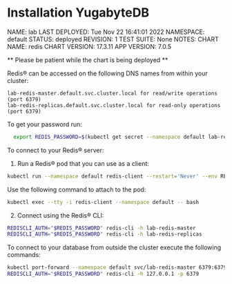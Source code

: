 # Installation YugabyteDB

NAME: lab
LAST DEPLOYED: Tue Nov 22 16:41:01 2022
NAMESPACE: default
STATUS: deployed
REVISION: 1
TEST SUITE: None
NOTES:
CHART NAME: redis
CHART VERSION: 17.3.11
APP VERSION: 7.0.5

** Please be patient while the chart is being deployed **

Redis&reg; can be accessed on the following DNS names from within your cluster:

    lab-redis-master.default.svc.cluster.local for read/write operations (port 6379)
    lab-redis-replicas.default.svc.cluster.local for read-only operations (port 6379)

To get your password run:

```bash
  export REDIS_PASSWORD=$(kubectl get secret --namespace default lab-redis -o jsonpath="{.data.redis-password}" | base64 -d)
```

To connect to your Redis&reg; server:

1. Run a Redis&reg; pod that you can use as a client:

```bash
kubectl run --namespace default redis-client --restart='Never' --env REDIS_PASSWORD=\$REDIS_PASSWORD --image docker.io/bitnami/redis-cluster:7.0.5-debian-11-r15 --command -- sleep infinity
```

Use the following command to attach to the pod:

```bash
kubectl exec --tty -i redis-client --namespace default -- bash
```

2. Connect using the Redis&reg; CLI:

```bash
REDISCLI_AUTH="$REDIS_PASSWORD" redis-cli -h lab-redis-master
REDISCLI_AUTH="$REDIS_PASSWORD" redis-cli -h lab-redis-replicas
```

To connect to your database from outside the cluster execute the following commands:

```bash
kubectl port-forward --namespace default svc/lab-redis-master 6379:6379 &
REDISCLI_AUTH="$REDIS_PASSWORD" redis-cli -h 127.0.0.1 -p 6379
```
